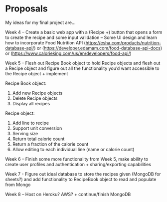 # Proposals
My ideas for my final project are...

Week 4 – Create a basic web app with a (Recipe +) button that opens a form to create the recipe and some input validation – Some UI design and learn how to incorporate Food Nutrition API (https://esha.com/products/nutrition-database-api/) or (https://developer.edamam.com/food-database-api-docs) or (https://www.calorieking.com/us/en/developers/food-api/)
 
Week 5 – Flesh out Recipe Book object to hold Recipe objects and flesh out a Recipe object and figure out all the functionality you’d want accessible to the Recipe object + implement
 
Recipe Book object:
1. 	Add new Recipe objects
2. 	Delete Recipe objects
3. 	Display all recipes
 
Recipe object:
1. 	Add line to recipe
2. 	Support unit conversion
3. 	Serving size
4. 	Return total calorie count
5. 	Return a fraction of the calorie count
6. 	Allow editing to each individual line (name or calorie count)
 
Week 6 – Finish some more functionality from Week 5, make ability to create user profiles and authentication + sharing/exporting capabilities
 
Week 7 - Figure out ideal database to store the recipes given (MongoDB for sheets?) and add functionality to RecipeBook object to read and populate from Mongo
 
Week 8 – Host on Heroku? AWS? + continue/finish MongoDB